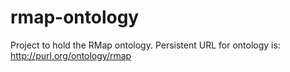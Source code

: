 # rmap-ontology

Project to hold the RMap ontology. Persistent URL for ontology is: http://purl.org/ontology/rmap
